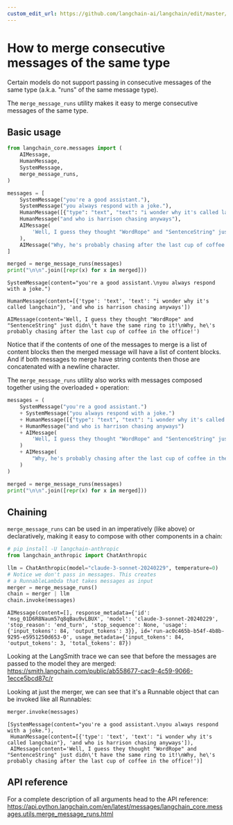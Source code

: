 ```yaml
---
custom_edit_url: https://github.com/langchain-ai/langchain/edit/master/docs/docs/how_to/merge_message_runs.ipynb
---
```

# How to merge consecutive messages of the same type

Certain models do not support passing in consecutive messages of the same type (a.k.a. "runs" of the same message type).

The `merge_message_runs` utility makes it easy to merge consecutive messages of the same type.

## Basic usage


```python
from langchain_core.messages import (
    AIMessage,
    HumanMessage,
    SystemMessage,
    merge_message_runs,
)

messages = [
    SystemMessage("you're a good assistant."),
    SystemMessage("you always respond with a joke."),
    HumanMessage([{"type": "text", "text": "i wonder why it's called langchain"}]),
    HumanMessage("and who is harrison chasing anyways"),
    AIMessage(
        'Well, I guess they thought "WordRope" and "SentenceString" just didn\'t have the same ring to it!'
    ),
    AIMessage("Why, he's probably chasing after the last cup of coffee in the office!"),
]

merged = merge_message_runs(messages)
print("\n\n".join([repr(x) for x in merged]))
```
```output
SystemMessage(content="you're a good assistant.\nyou always respond with a joke.")

HumanMessage(content=[{'type': 'text', 'text': "i wonder why it's called langchain"}, 'and who is harrison chasing anyways'])

AIMessage(content='Well, I guess they thought "WordRope" and "SentenceString" just didn\'t have the same ring to it!\nWhy, he\'s probably chasing after the last cup of coffee in the office!')
```
Notice that if the contents of one of the messages to merge is a list of content blocks then the merged message will have a list of content blocks. And if both messages to merge have string contents then those are concatenated with a newline character.

The `merge_message_runs` utility also works with messages composed together using the overloaded `+` operation:


```python
messages = (
    SystemMessage("you're a good assistant.")
    + SystemMessage("you always respond with a joke.")
    + HumanMessage([{"type": "text", "text": "i wonder why it's called langchain"}])
    + HumanMessage("and who is harrison chasing anyways")
    + AIMessage(
        'Well, I guess they thought "WordRope" and "SentenceString" just didn\'t have the same ring to it!'
    )
    + AIMessage(
        "Why, he's probably chasing after the last cup of coffee in the office!"
    )
)

merged = merge_message_runs(messages)
print("\n\n".join([repr(x) for x in merged]))
```

## Chaining

`merge_message_runs` can be used in an imperatively (like above) or declaratively, making it easy to compose with other components in a chain:


```python
# pip install -U langchain-anthropic
from langchain_anthropic import ChatAnthropic

llm = ChatAnthropic(model="claude-3-sonnet-20240229", temperature=0)
# Notice we don't pass in messages. This creates
# a RunnableLambda that takes messages as input
merger = merge_message_runs()
chain = merger | llm
chain.invoke(messages)
```



```output
AIMessage(content=[], response_metadata={'id': 'msg_01D6R8Naum57q8qBau9vLBUX', 'model': 'claude-3-sonnet-20240229', 'stop_reason': 'end_turn', 'stop_sequence': None, 'usage': {'input_tokens': 84, 'output_tokens': 3}}, id='run-ac0c465b-b54f-4b8b-9295-e5951250d653-0', usage_metadata={'input_tokens': 84, 'output_tokens': 3, 'total_tokens': 87})
```


Looking at the LangSmith trace we can see that before the messages are passed to the model they are merged: https://smith.langchain.com/public/ab558677-cac9-4c59-9066-1ecce5bcd87c/r

Looking at just the merger, we can see that it's a Runnable object that can be invoked like all Runnables:


```python
merger.invoke(messages)
```



```output
[SystemMessage(content="you're a good assistant.\nyou always respond with a joke."),
 HumanMessage(content=[{'type': 'text', 'text': "i wonder why it's called langchain"}, 'and who is harrison chasing anyways']),
 AIMessage(content='Well, I guess they thought "WordRope" and "SentenceString" just didn\'t have the same ring to it!\nWhy, he\'s probably chasing after the last cup of coffee in the office!')]
```


## API reference

For a complete description of all arguments head to the API reference: https://api.python.langchain.com/en/latest/messages/langchain_core.messages.utils.merge_message_runs.html
